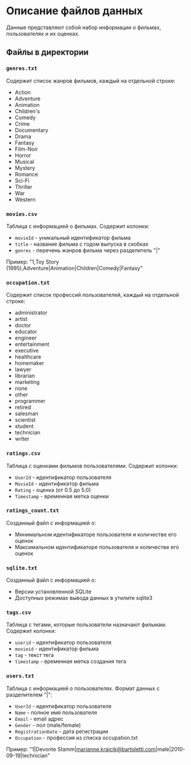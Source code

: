 # Описание файлов данных

Данные представляют собой набор информации о фильмах, пользователях и их оценках.

## Файлы в директории

### `genres.txt`
Содержит список жанров фильмов, каждый на отдельной строке:
- Action
- Adventure
- Animation
- Children's
- Comedy
- Crime
- Documentary
- Drama
- Fantasy
- Film-Noir
- Horror
- Musical
- Mystery
- Romance
- Sci-Fi
- Thriller
- War
- Western

### `movies.csv`
Таблица с информацией о фильмах. Содержит колонки:
- `movieId` - уникальный идентификатор фильма
- `title` - название фильма с годом выпуска в скобках
- `genres` - перечень жанров фильма через разделитель "|"

Пример: "1,Toy Story (1995),Adventure|Animation|Children|Comedy|Fantasy"

### `occupation.txt`
Содержит список профессий пользователей, каждый на отдельной строке:
- administrator
- artist
- doctor
- educator
- engineer
- entertainment
- executive
- healthcare
- homemaker
- lawyer
- librarian
- marketing
- none
- other
- programmer
- retired
- salesman
- scientist
- student
- technician
- writer

### `ratings.csv`
Таблица с оценками фильмов пользователями. Содержит колонки:
- `UserId` - идентификатор пользователя
- `MovieId` - идентификатор фильма
- `Rating` - оценка (от 0.5 до 5.0)
- `Timestamp` - временная метка оценки

### `ratings_count.txt`
Созданный файл с информацией о:
- Минимальном идентификаторе пользователя и количестве его оценок
- Максимальном идентификаторе пользователя и количестве его оценок

### `sqlite.txt`
Созданный файл с информацией о:
- Версии установленной SQLite
- Доступных режимах вывода данных в утилите sqlite3

### `tags.csv`
Таблица с тегами, которые пользователи назначают фильмам. Содержит колонки:
- `userid` - идентификатор пользователя
- `movieid` - идентификатор фильма
- `tag` - текст тега
- `timestamp` - временная метка создания тега

### `users.txt`
Таблица с информацией о пользователях. Формат данных с разделителем "|":
- `UserId` - идентификатор пользователя
- `Name` - полное имя пользователя
- `Email` - email адрес
- `Gender` - пол (male/female)
- `RegistrationDate` - дата регистрации
- `Occupation` - профессия из списка occupation.txt

Пример: "1|Devonte Stamm|marianne.krajcik@bartoletti.com|male|2010-09-19|technician"